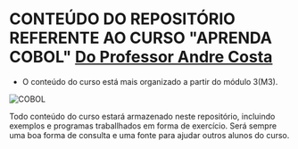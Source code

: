 # CONTEÚDO DO REPOSITÓRIO REFERENTE AO CURSO "APRENDA COBOL" <a href="https://www.udemy.com/course/aprendacobol/" target="blank">Do Professor Andre Costa</a>
- O conteúdo do curso está mais organizado a partir do módulo 3(M3).

![COBOL](https://img.shields.io/badge/cobol-%23323330.svg?style=for-the-badge&logo=cobol&logoColor=%23F7DF1E)


<p>Todo conteúdo do curso estará armazenado neste repositório, incluindo exemplos e programas traballhados em forma de exercício. Será sempre uma boa forma de consulta e uma fonte para ajudar outros alunos do curso.
</p>
